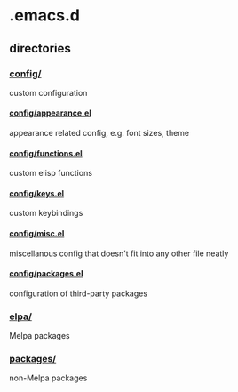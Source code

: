 # .emacs.d

## directories

### [config/](./config)
custom configuration

#### [config/appearance.el](./config/appearance.el)
appearance related config, e.g. font sizes, theme

#### [config/functions.el](./config/functions.el)
custom elisp functions

#### [config/keys.el](./config/keys.el)
custom keybindings

#### [config/misc.el](./config/misc.el)
miscellanous config that doesn't fit into any other file neatly

#### [config/packages.el](./config/packages.el)
configuration of third-party packages

### [elpa/](./elpa)
Melpa packages

### [packages/](./packages)
non-Melpa packages
